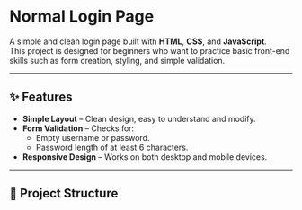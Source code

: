 # Normal Login Page

A simple and clean login page built with **HTML**, **CSS**, and **JavaScript**.  
This project is designed for beginners who want to practice basic front-end skills such as form creation, styling, and simple validation.

---

## ✨ Features
- **Simple Layout** – Clean design, easy to understand and modify.
- **Form Validation** – Checks for:
  - Empty username or password.
  - Password length of at least 6 characters.
- **Responsive Design** – Works on both desktop and mobile devices.

---

## 📂 Project Structure
